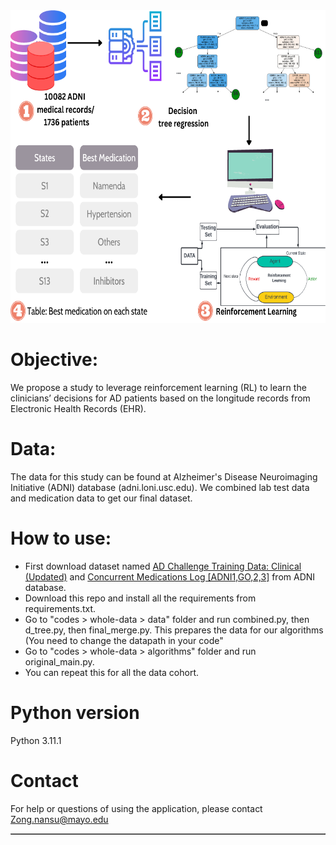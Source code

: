 <table border='1' align="center">
<tr>
<img src="description.png" height="500" width="2500" >
</tr>
</tabe>

# Objective:

We propose a study to leverage reinforcement learning (RL) to learn the clinicians’ decisions for AD patients based on the longitude records from Electronic Health Records (EHR).

# Data: 

The data for this study can be found at Alzheimer's Disease Neuroimaging Initiative (ADNI) database (adni.loni.usc.edu). We combined lab test data and medication data to get our final dataset. 

# How to use:

- First download dataset named [AD Challenge Training Data: Clinical (Updated)](https://ida.loni.usc.edu/pages/access/studyData.jsp?categoryId=43&subCategoryId=94) and [Concurrent Medications Log [ADNI1,GO,2,3]](https://ida.loni.usc.edu/pages/access/studyData.jsp?categoryId=15&subCategoryId=40) from ADNI database.
- Download this repo and install all the requirements from requirements.txt.
- Go to "codes > whole-data > data" folder and run combined.py, then d_tree.py, then final_merge.py. This prepares the data for our algorithms (You need to change the datapath in your code"
- Go to "codes > whole-data > algorithms" folder and run original_main.py.
- You can repeat this for all the data cohort. 

# Python version

Python 3.11.1

# Contact 

For help or questions of using the application, please contact Zong.nansu@mayo.edu

